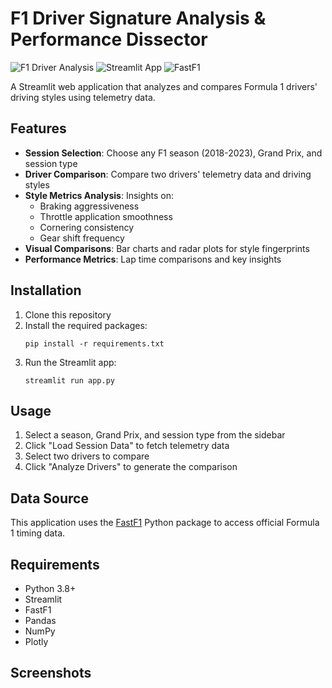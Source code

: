 # F1 Driver Signature Analysis & Performance Dissector

![F1 Driver Analysis](https://img.shields.io/badge/F1-Driver%20Analysis-red)
![Streamlit App](https://img.shields.io/badge/Streamlit-App-blue)
![FastF1](https://img.shields.io/badge/FastF1-Data-green)

A Streamlit web application that analyzes and compares Formula 1 drivers' driving styles using telemetry data.

## Features

- **Session Selection**: Choose any F1 season (2018-2023), Grand Prix, and session type
- **Driver Comparison**: Compare two drivers' telemetry data and driving styles
- **Style Metrics Analysis**: Insights on:
  - Braking aggressiveness
  - Throttle application smoothness
  - Cornering consistency
  - Gear shift frequency
- **Visual Comparisons**: Bar charts and radar plots for style fingerprints
- **Performance Metrics**: Lap time comparisons and key insights

## Installation

1. Clone this repository
2. Install the required packages:
   ```
   pip install -r requirements.txt
   ```
3. Run the Streamlit app:
   ```
   streamlit run app.py
   ```

## Usage

1. Select a season, Grand Prix, and session type from the sidebar
2. Click "Load Session Data" to fetch telemetry data
3. Select two drivers to compare
4. Click "Analyze Drivers" to generate the comparison

## Data Source

This application uses the [FastF1](https://github.com/theOehrly/Fast-F1) Python package to access official Formula 1 timing data.

## Requirements

- Python 3.8+
- Streamlit
- FastF1
- Pandas
- NumPy
- Plotly

## Screenshots
